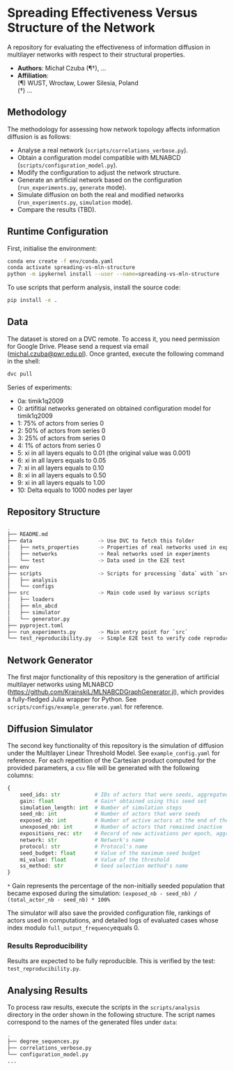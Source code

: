 # Spreading Effectiveness Versus Structure of the Network

A repository for evaluating the effectiveness of information diffusion in multilayer networks with
respect to their structural properties.

* **Authors**: Michał Czuba (¶†), ...
* **Affiliation**:  
  (¶) WUST, Wrocław, Lower Silesia, Poland  
  (†) ...

## Methodology

The methodology for assessing how network topology affects information diffusion is as follows:
- Analyse a real network (`scripts/correlations_verbose.py`).
- Obtain a configuration model compatible with MLNABCD (`scripts/configuration_model.py`).
- Modify the configuration to adjust the network structure.
- Generate an artificial network based on the configuration (`run_experiments.py`, `generate` mode).
- Simulate diffusion on both the real and modified networks (`run_experiments.py`, `simulation` mode).
- Compare the results (TBD).

## Runtime Configuration

First, initialise the environment:

```bash
conda env create -f env/conda.yaml
conda activate spreading-vs-mln-structure
python -m ipykernel install --user --name=spreading-vs-mln-structure
```

To use scripts that perform analysis, install the source code:

```bash
pip install -e .
```

## Data

The dataset is stored on a DVC remote. To access it, you need permission for Google Drive. Please
send a request via email (michal.czuba@pwr.edu.pl). Once granted, execute the following command in
the shell:

```bash
dvc pull
```

Series of experiments:
- 0a: timik1q2009
- 0: artifitial networks generated on obtained configuration model for timik1q2009
- 1: 75% of actors from series 0
- 2: 50% of actors from series 0
- 3: 25% of actors from series 0
- 4: 1% of actors from series 0
- 5: xi in all layers equals to 0.01 (the original value was 0.001)
- 6: xi in all layers equals to 0.05
- 7: xi in all layers equals to 0.10
- 8: xi in all layers equals to 0.50
- 9: xi in all layers equals to 1.00
- 10: Delta equals to 1000 nodes per layer

## Repository Structure

```bash
.
├── README.md
├── data                     -> Use DVC to fetch this folder
│   ├── nets_properties      -> Properties of real networks used in experiments
│   ├── networks             -> Real networks used in experiments
│   └── test                 -> Data used in the E2E test
├── env
├── scripts                  -> Scripts for processing `data` with `src`
│   ├── analysis
│   └── configs
├── src                      -> Main code used by various scripts
│   ├── loaders
│   ├── mln_abcd
│   ├── simulator
│   └── generator.py
├── pyproject.toml
├── run_experiments.py       -> Main entry point for `src`
└── test_reproducibility.py  -> Simple E2E test to verify code reproducibility
```

## Network Generator

The first major functionality of this repository is the generation of artificial multilayer networks
using MLNABCD (https://github.com/KrainskiL/MLNABCDGraphGenerator.jl), which provides a fully-fledged
Julia wrapper for Python. See `scripts/configs/example_generate.yaml` for reference.

## Diffusion Simulator

The second key functionality of this repository is the simulation of diffusion under the Multilayer
Linear Threshold Model. See `example_config.yaml` for reference. For each repetition of the
Cartesian product computed for the provided parameters, a `csv` file will be generated with the
following columns:

```python
{
    seed_ids: str           # IDs of actors that were seeds, aggregated into a string (separated by ;)
    gain: float             # Gain* obtained using this seed set
    simulation_length: int  # Number of simulation steps
    seed_nb: int            # Number of actors that were seeds
    exposed_nb: int         # Number of active actors at the end of the simulation
    unexposed_nb: int       # Number of actors that remained inactive
    expositions_rec: str    # Record of new activations per epoch, aggregated into a string (sep. ;)
    network: str            # Network's name
    protocol: str           # Protocol's name
    seed_budget: float      # Value of the maximum seed budget
    mi_value: float         # Value of the threshold
    ss_method: str          # Seed selection method's name
}
```

`*` Gain represents the percentage of the non-initially seeded population that became exposed during
the simulation: `(exposed_nb - seed_nb) / (total_actor_nb - seed_nb) * 100%`

The simulator will also save the provided configuration file, rankings of actors used in
computations, and detailed logs of evaluated cases whose index modulo `full_output_frequency`equals 0.

### Results Reproducibility

Results are expected to be fully reproducible. This is verified by the test: `test_reproducibility.py`.

## Analysing Results

To process raw results, execute the scripts in the `scripts/analysis` directory in the order shown in
the following structure. The script names correspond to the names of the generated files under `data`:

```bash
.
├── degree_sequences.py
├── correlations_verbose.py
└── configuration_model.py
...
